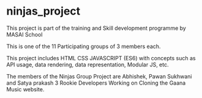 # ninjas_project

This project is part of the training and Skill development programme by MASAI School 

This is one of the 11 Participating groups of 3 members each.

This project includes HTML CSS JAVASCRIPT (ES6) with concepts such as API usage, data rendering, data representation, Modular JS, etc.

The members of the Ninjas Group Project are 
    Abhishek,
    Pawan Sukhwani and
    Satya prakash
3 Rookie Developers Working on Cloning the Gaana Music website.
